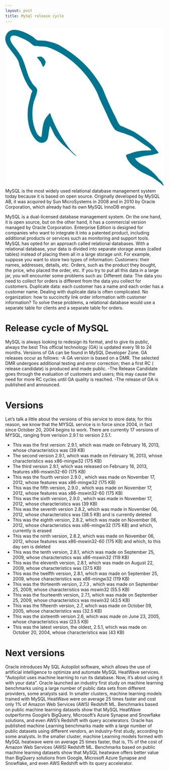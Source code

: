```yaml
---
layout: post
title: MySql release cycle
---
```

<div class="row">
    <div class="col-sm-2">
        <img src="/images/mysql.png" alt="MySQL logo"/>
    </div>
    <div class="col-sm-10">
        MySQL is the most widely used relational database management system today because it is based on open source. Originally developed by MySQL AB, it was acquired by Sun MicroSystems in 2008 and in 2010 by Oracle Corporation, which already had its own MySQL InnoDB engine.
    </div>
</div>

<meta property="og:title" content="MySQL Release Cycle">
<meta property="og:description" content="An overview of the MySQL release cycle, detailing its history, major versions, minor releases, and point releases, along with code examples demonstrating new features.">
<meta property="og:type" content="article">
<meta property="og:url" content="https://blog.released.info/2021/12/01/MySQL.html">
<meta property="og:image" content="https://blog.released.info/images/mysql.png">
<meta property="article:author" content="Released.info Blog Team">
<meta property="article:published_time" content="2021-12-01">


MySQL is a dual-licensed database management system. On the one hand, it is open source, but on the other hand, it has a
commercial version managed by Oracle Corporation. Enterprise Edition is designed for companies who want to integrate it
into a patented product, including additional products or services such as monitoring and support tools.
MySQL has opted for an approach called relational databases. With a relational database, your data is divided into
separate storage areas (called tables) instead of placing them all in a large storage unit. For example, suppose you
want to store two types of information: Customers: their names, addresses, details, etc. Orders, such as the product
they bought, the price, who placed the order, etc. If you try to put all this data in a large jar, you will encounter
some problems such as:
Different data: The data you need to collect for orders is different from the data you collect for customers. Duplicate
data: each customer has a name and each order has a customer name. Dealing with duplicate data is often complicated. No
organization: how to succinctly link order information with customer information?
To solve these problems, a relational database would use a separate table for clients and a separate table for orders.

# Release cycle of MySQL

MySQL is always looking to redesign its format, and to give its public, always the best This official technology (GA) is
updated every 18 to 24 months. Versions of GA can be found in MySQL Developer Zone. GA releases occur as follows:
-A GA version is based on a DMR. The selected DMR undergoes additional testing and error correction; then a first RC (
release candidate) is produced and made public.
-The Release Candidate goes through the evaluation of customers and users; this may cause the need for more RC cycles
until GA quality is reached.
-The release of GA is published and announced.

# Versions

Let’s talk a little about the versions of this service to store data; for this reason, we know that the MYSQL service is
in force since 2004, in fact since October 20, 2004 begins to work. There are currently 17 versions of MYSQL, ranging
from verision 2.9.1 to version 2.5.1.

* This was the first version: 2.9.1, which was made on February 16, 2013, whose characteristics was (39 KB)
* The second version 2.9.1, which was made on February 16, 2013, whose characteristics was x86-mingw32 (175 KB)
* The third version 2.9.1, which was released on February 16, 2013, features x86-mswin32-60 (175 KB)
* This was the fourth version 2.9.0 , which was made on November 17, 2012, whose features was x86-mingw32 (175 KB)
* This was the fifth version, 2.9.0 , which was made on November 17, 2012, whose features was x86-mswin32-60 (175 KB)
* This was the sixth version, 2.9.0 , which was made in November 17, 2012, whose characteristics was (39 KB)
* This was the seventh version 2.8.2, which was made in November 06, 2012, whose characteristics was (38.5 KB) and is
  currently deleted
* This was the eighth version, 2.8.2, which was made on November 06, 2012, whose characteristics was x86-mingw32 (175
  KB) and which, currently is erased
* This was the ninth version, 2.8.2, which was made on November 06, 2012, whose features was x86-mswin32-60 (175 KB) and
  which, to this day sen is deleted
* This was the tenth version, 2.8.1, which was made on September 25, 2009, whose characteristics was x86-mswin32 (119
  KB)
* This was the eleventh version, 2.8.1, which was made on August 22, 2009, whose characteristics was (37.5 KB)
* This was the twelfth version, 2.8.1, which was made on September 25, 2009, whose characteristics was x86-mingw32 (119
  KB)
* This was the thirteenth version, 2.7.3 , which was made on September 25, 2009, whose characteristics was mswin32 (55.5
  KB)
* This was the fourteenth version, 2.7.1, which was made on September 25, 2009, whose characteristics was mswin32 (43.5
  KB)
* This was the fifteenth version, 2.7, which was made on October 09, 2005, whose characteristics was (32.5 KB)
* This was the sixteenth version 2.6, which was made on June 23, 2005, whose characteristics was (23.5 KB)
* This was the latest version, the oldest, 2.5.1, which was made on October 20, 2004, whose characteristics was (43 KB)

# Next versions

Oracle introduces My SQL Autopilot software, which allows the use of artificial intelligence to optimize and automate
MySQL HeatWave services. "Autopilot uses machine learning to run its database. Now, it’s about using it with your data".
Oracle launched an industry first study on machine learning benchmarks using a large number of public data sets from
different providers, some analysts said.
In smaller clusters, machine learning models trained with MySQL HeatWave were on average 25 times faster and cost only
1% of Amazon Web Services (AWS) Redshift ML. Benchmarks based on public machine learning datasets show that MySQL
HeatWave outperforms Google’s BigQuery, Microsoft’s Azure Synapse and Snowflake solutions, and even AWS’s Redshift with
query accelerators.
Oracle has published machine Learning benchmarks made with a large number of public datasets using different vendors, an
industry-first study, according to some analysts. In the smaller cluster, machine Learning models formed with MySQL
heatwave were on average 25 times faster, that is, 1% of the cost of Amazon Web Services (AWS) Redshift ML. Benchmarks
based on public machine learning datasets show that MySQL heatwave offers better value than BigQuery solutions from
Google, Microsoft Azure Synapse and Snowflake, and even AWS Redshift with its query accelerator.
